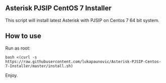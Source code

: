 ## Asterisk PJSIP CentOS 7 Installer

This script will install latest Asterisk with PJSIP on Centos 7 64 bit system.

## How to use

Run as root:

```
bash <(curl -s https://raw.githubusercontent.com/lukapaunovic/Asterisk-PJSIP-Centos-7-Installer/master/install.sh)
```

Enjoy.
